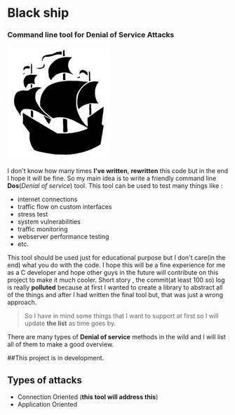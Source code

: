 # Black ship



### Command line tool for Denial of Service Attacks

![experimental](doc/ship.jpg)

I don't know how many times **I've written**, **rewritten** this code but in the end I hope it will be fine. So my main idea is to write a friendly command line **Dos**(*Denial of service*) tool. This tool can be used to test many things like : 

- internet connections 
- traffic flow on custom interfaces 
- stress test 
- system vulnerabilities 
- traffic monitoring 
- webserver performance testing 
- etc. 

This tool should be used just for educational purpose but I don't care(in the end) what you do with the code. I hope this will be a fine experience for me as a C developer and hope other guys in the future will contribute on this project to make it much cooler. Short story , the commit(at least 100 so) log is really **polluted** because at first I wanted to create a library to abstract all of the things and after I had written the final tool but, that was just a wrong approach. 

 > So I have in mind some things that I want to support at first so I will update **the list** as  time goes by. 

There are many types of **Denial of service** methods in the wild and I will list all of them to make a good overview.

##This project is in development.

## Types of attacks

- Connection Oriented (**this tool will address this**)
- Application Oriented
